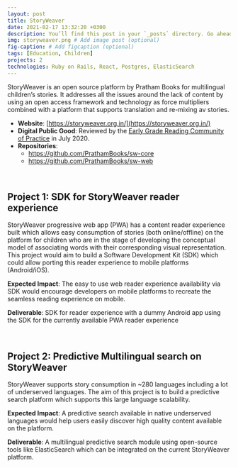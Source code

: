 ```yaml
---
layout: post
title: StoryWeaver
date: 2021-02-17 13:32:20 +0300
description: You’ll find this post in your `_posts` directory. Go ahead and edit it and re-build the site to see your changes. # Add post description (optional)
img: storyweaver.png # Add image post (optional)
fig-caption: # Add figcaption (optional)
tags: [Education, Children]
projects: 2
technologies: Ruby on Rails, React, Postgres, ElasticSearch
---
```


StoryWeaver is an open source platform by Pratham Books for multilingual children’s stories.
It addresses all the issues around the lack of content by using an open access framework and
technology as force multipliers combined with a platform that supports translation and 
re-mixing av stories.

* **Website**: [https://storyweaver.org.in/](https://storyweaver.org.in/)
* **Digital Public Good**: Reviewed by the [Early Grade Reading Community of Practice](https://digitalpublicgoods.net/blog/announcing-the-first-vetted-digital-public-goods-for-foundational-literacy-and-early-grade-reading/) in July 2020.
* **Repositories**:
	* https://github.com/PrathamBooks/sw-core
	* https://github.com/PrathamBooks/sw-web

<p>&nbsp;</p>

## Project 1: SDK for StoryWeaver reader experience 
StoryWeaver progressive web app (PWA) has a content reader experience built which allows
easy consumption of stories (both online/offline) on the platform for children who are in
the stage of developing the conceptual model of associating words with their corresponding
visual representation. This project would aim to build a Software Development Kit (SDK)
which could allow porting this reader experience to mobile platforms (Android/iOS).

**Expected Impact**: The easy to use web reader experience availability via SDK would encourage
developers on mobile platforms to recreate the seamless reading experience on mobile.

**Deliverable**: SDK for reader experience with a dummy Android app using the SDK for the
currently available PWA reader experience

<p>&nbsp;</p>

## Project 2: Predictive Multilingual search on StoryWeaver

StoryWeaver supports story consumption in ~280 languages including a lot of underserved
languages.  The aim of this project is to build a predictive search platform which supports
this large language scalability.

**Expected Impact**: A predictive search available in native underserved languages would
help users easily discover high quality content available on the platform.

**Deliverable**: A multilingual predictive search module using open-source tools like
ElasticSearch which can be integrated on the current StoryWeaver platform.

